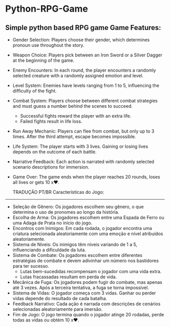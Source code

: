 # Python-RPG-Game
Simple python based RPG game
Game Features:
--------------
- Gender Selection: Players choose their gender, which determines pronoun use throughout the story.
- Weapon Choice: Players pick between an Iron Sword or a Silver Dagger at the beginning of the game.
- Enemy Encounters: In each round, the player encounters a randomly selected creature with a randomly assigned emotion and level.
- Level System: Enemies have levels ranging from 1 to 5, influencing the difficulty of the fight.
- Combat System: Players choose between different combat strategies and must guess a number behind the scenes to succeed.
    - Successful fights reward the player with an extra life.
    - Failed fights result in life loss.
- Run Away Mechanic: Players can flee from combat, but only up to 3 times. After the third attempt, escape becomes impossible.
- Life System: The player starts with 3 lives. Gaining or losing lives depends on the outcome of each battle.
- Narrative Feedback: Each action is narrated with randomly selected scenario descriptions for immersion.
- Game Over: The game ends when the player reaches 20 rounds, loses all lives or gets 10 x❤️.

  TRADUÇÃO PT/BR
Características do Jogo:
------------------------
- Seleção de Gênero: Os jogadores escolhem seu gênero, o que determina o uso de pronomes ao longo da história.
- Escolha de Arma: Os jogadores escolhem entre uma Espada de Ferro ou uma Adaga de Prata no início do jogo.
- Encontros com Inimigos: Em cada rodada, o jogador encontra uma criatura selecionada aleatoriamente com uma emoção e nível atribuídos aleatoriamente.
- Sistema de Níveis: Os inimigos têm níveis variando de 1 a 5, influenciando a dificuldade da luta.
- Sistema de Combate: Os jogadores escolhem entre diferentes estratégias de combate e devem adivinhar um número nos bastidores para ter sucesso.
    - Lutas bem-sucedidas recompensam o jogador com uma vida extra.
    - Lutas fracassadas resultam em perda de vida.
- Mecânica de Fuga: Os jogadores podem fugir do combate, mas apenas até 3 vezes. Após a terceira tentativa, a fuga se torna impossível.
- Sistema de Vidas: O jogador começa com 3 vidas. Ganhar ou perder vidas depende do resultado de cada batalha.
- Feedback Narrativo: Cada ação é narrada com descrições de cenários selecionadas aleatoriamente para imersão.
- Fim de Jogo: O jogo termina quando o jogador atinge 20 rodadas, perde todas as vidas ou obtém 10 x❤️.
